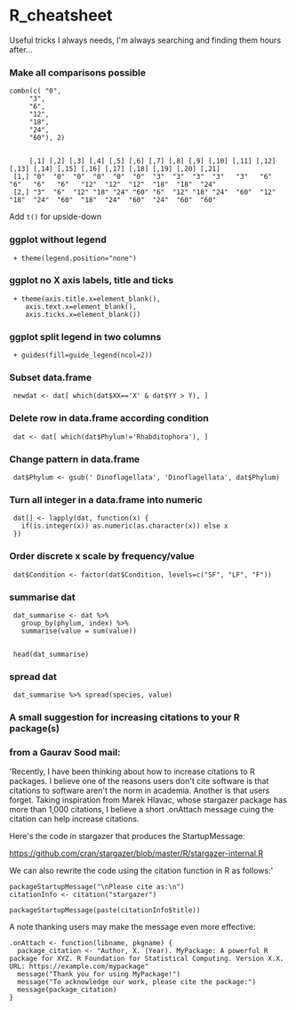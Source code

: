 # R_cheatsheet
 Useful tricks I always needs, I'm always searching and finding them hours after...

### Make all comparisons possible

    combn(c( "0",
         "3",
         "6",
         "12",
         "18",
         "24",
         "60"), 2)

    
         [,1] [,2] [,3] [,4] [,5] [,6] [,7] [,8] [,9] [,10] [,11] [,12] [,13] [,14] [,15] [,16] [,17] [,18] [,19] [,20] [,21]
     [1,] "0"  "0"  "0"  "0"  "0"  "0"  "3"  "3"  "3"  "3"   "3"   "6"   "6"   "6"   "6"   "12"  "12"  "12"  "18"  "18"  "24" 
     [2,] "3"  "6"  "12" "18" "24" "60" "6"  "12" "18" "24"  "60"  "12"  "18"  "24"  "60"  "18"  "24"  "60"  "24"  "60"  "60" 
     
Add `t()` for upside-down      
     
     
### ggplot without legend

     + theme(legend.position="none")

### ggplot no X axis labels, title and ticks

     + theme(axis.title.x=element_blank(),
        axis.text.x=element_blank(),
        axis.ticks.x=element_blank())

### ggplot split legend in two columns

     + guides(fill=guide_legend(ncol=2))
     

### Subset data.frame

     newdat <- dat[ which(dat$XX=='X' & dat$YY > Y), ]


### Delete row in data.frame according condition

     dat <- dat[ which(dat$Phylum!='Rhabditophora'), ]
  
### Change pattern in data.frame

     dat$Phylum <- gsub(' Dinoflagellata', 'Dinoflagellata', dat$Phylum)

### Turn all integer in a data.frame into numeric

     dat[] <- lapply(dat, function(x) {
       if(is.integer(x)) as.numeric(as.character(x)) else x
     })
     
### Order discrete x scale by frequency/value 

     dat$Condition <- factor(dat$Condition, levels=c("SF", "LF", "F"))
     
     
     
     
### summarise dat
     dat_summarise <- dat %>% 
       group_by(phylum, index) %>% 
       summarise(value = sum(value))
 

     head(dat_summarise)

### spread dat

     dat_summarise %>% spread(species, value)


### A small suggestion for increasing citations to your R package(s)
### from a Gaurav Sood mail:      

'Recently, I have been thinking about how to increase citations to R packages. I believe one of the reasons users don't cite software is that citations to software aren't the norm in academia. Another is that users forget. Taking inspiration from Marek Hlavac, whose stargazer package has more than 1,000 citations, I believe a short .onAttach message cuing the citation can help increase citations.  

Here's the code in stargazer that produces the StartupMessage:

https://github.com/cran/stargazer/blob/master/R/stargazer-internal.R

We can also rewrite the code using the citation function in R as follows:'

```
packageStartupMessage("\nPlease cite as:\n")
citationInfo <- citation("stargazer")
  
packageStartupMessage(paste(citationInfo$title))
```

A note thanking users may make the message even more effective: 

```
.onAttach <- function(libname, pkgname) {
  package_citation <- "Author, X. (Year). MyPackage: A powerful R package for XYZ. R Foundation for Statistical Computing. Version X.X. URL: https://example.com/mypackage"
  message("Thank you for using MyPackage!")
  message("To acknowledge our work, please cite the package:")
  message(package_citation)
}

```
